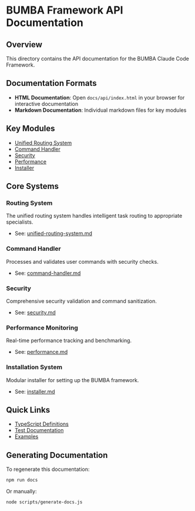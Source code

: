 # BUMBA Framework API Documentation

## Overview

This directory contains the API documentation for the BUMBA Claude Code Framework.

## Documentation Formats

- **HTML Documentation**: Open `docs/api/index.html` in your browser for interactive documentation
- **Markdown Documentation**: Individual markdown files for key modules

## Key Modules

- [Unified Routing System](unified-routing-system.md)
- [Command Handler](command-handler.md)
- [Security](security.md)
- [Performance](performance.md)
- [Installer](installer.md)

## Core Systems

### Routing System
The unified routing system handles intelligent task routing to appropriate specialists.
- See: [unified-routing-system.md](unified-routing-system.md)

### Command Handler
Processes and validates user commands with security checks.
- See: [command-handler.md](command-handler.md)

### Security
Comprehensive security validation and command sanitization.
- See: [security.md](security.md)

### Performance Monitoring
Real-time performance tracking and benchmarking.
- See: [performance.md](performance.md)

### Installation System
Modular installer for setting up the BUMBA framework.
- See: [installer.md](installer.md)

## Quick Links

- [TypeScript Definitions](../../src/types/)
- [Test Documentation](../../tests/)
- [Examples](../../examples/)

## Generating Documentation

To regenerate this documentation:

```bash
npm run docs
```

Or manually:

```bash
node scripts/generate-docs.js
```
